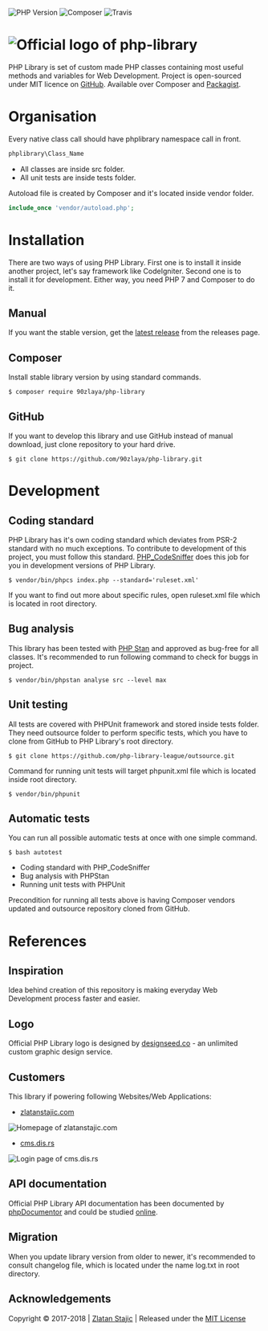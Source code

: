 ![PHP Version](https://img.shields.io/badge/php-%3E%3D7.1-blue.svg)
![Composer](https://img.shields.io/badge/composer-required-yellow.svg)
![Travis](https://img.shields.io/travis/90zlaya/php-library.svg)

![Official logo of php-library](https://php-library.zlatanstajic.com/assets/img/phplibrary-logo-blue.png?clear_cache=1)
=======

PHP Library is set of custom made PHP classes containing most useful methods and variables for Web Development.
Project is open-sourced under MIT licence on [GitHub]. Available over Composer and [Packagist].

Organisation
=======

Every native class call should have phplibrary namespace call in front.

``` php
phplibrary\Class_Name
```

* All classes are inside src folder.
* All unit tests are inside tests folder.

Autoload file is created by Composer and it's located inside vendor folder.

``` php
include_once 'vendor/autoload.php';
```

Installation
=======

There are two ways of using PHP Library. First one is to install it inside another project, let's say framework like CodeIgniter. Second one is to install it for development. Either way, you need PHP 7 and Composer to do it.

Manual
----------------

If you want the stable version, get the [latest release] from the releases page.

Composer
----------------

Install stable library version by using standard commands.

```
$ composer require 90zlaya/php-library
```

GitHub
----------------

If you want to develop this library and use GitHub instead of manual download, just clone repository to your hard drive.

```
$ git clone https://github.com/90zlaya/php-library.git
```

Development
=======

Coding standard
----------------

PHP Library has it's own coding standard which deviates from PSR-2 standard with no much exceptions. To contribute to development of this project, you must follow this standard. [PHP_CodeSniffer] does this job for you in development versions of PHP Library.

```
$ vendor/bin/phpcs index.php --standard='ruleset.xml'
```

If you want to find out more about specific rules, open ruleset.xml file which is located in root directory.

Bug analysis
----------------

This library has been tested with [PHP Stan] and approved as bug-free for all classes. It's recommended to run following command to check for buggs in project.

```
$ vendor/bin/phpstan analyse src --level max
```

Unit testing
---------------

All tests are covered with PHPUnit framework and stored inside tests folder. They need outsource folder to perform specific tests, which you have to clone from GitHub to PHP Library's root directory.

```
$ git clone https://github.com/php-library-league/outsource.git
```

Command for running unit tests will target phpunit.xml file which is located inside root directory.

```
$ vendor/bin/phpunit
```

Automatic tests
----------------

You can run all possible automatic tests at once with one simple command.

```
$ bash autotest
```

* Coding standard with PHP_CodeSniffer
* Bug analysis with PHPStan
* Running unit tests with PHPUnit

Precondition for running all tests above is having Composer vendors updated and outsource repository cloned from GitHub.

References
=======

Inspiration
----------------

Idea behind creation of this repository is making everyday Web Development process faster and easier.

Logo
----------------

Official PHP Library logo is designed by [designseed.co] - an unlimited custom graphic design service.

Customers
----------------

This library if powering following Websites/Web Applications:

* [zlatanstajic.com]

![Homepage of zlatanstajic.com](https://link.zlatanstajic.com/images/portfolio/small/zlatanstajic.jpg?clear_cache=1)

* [cms.dis.rs]

![Login page of cms.dis.rs](https://link.zlatanstajic.com/images/portfolio/small/cms.dis.jpg?clear_cache=1)

API documentation
----------------

Official PHP Library API documentation has been documented by [phpDocumentor] and could be studied [online].

Migration
----------------

When you update library version from older to newer, it's recommended to consult changelog file, which is located under the name log.txt in root directory.

Acknowledgements
----------------

Copyright © 2017-2018 | [Zlatan Stajic] | Released under the [MIT License]

[Zlatan Stajic]: https://www.zlatanstajic.com/
[GitHub]: https://github.com/90zlaya/php-library
[Packagist]: https://packagist.org/packages/90zlaya/php-library
[MIT License]: http://www.opensource.org/licenses/mit-license.php
[latest release]: https://github.com/90zlaya/php-library/releases/latest
[online]: https://php-library.zlatanstajic.com/api/
[zlatanstajic.com]: https://www.zlatanstajic.com/
[cms.dis.rs]: https://cms.dis.rs/
[PHP Stan]: https://github.com/phpstan/phpstan
[phpDocumentor]: https://www.phpdoc.org/
[PHP_CodeSniffer]: https://github.com/squizlabs/PHP_CodeSniffer
[designseed.co]: https://designseedco.com/en/